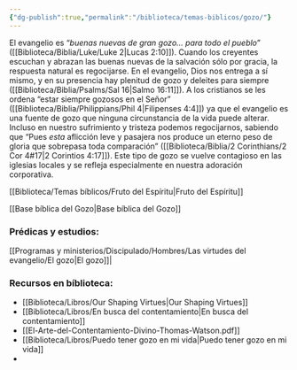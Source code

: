 ```yaml
---
{"dg-publish":true,"permalink":"/biblioteca/temas-biblicos/gozo/"}
---
```


El evangelio es “*buenas nuevas de gran gozo… para todo el pueblo*” ([[Biblioteca/Biblia/Luke/Luke 2\|Lucas 2:10]]). Cuando los creyentes escuchan y abrazan las buenas nuevas de la salvación sólo por gracia, la respuesta natural es regocijarse. En el evangelio, Dios nos entrega a sí mismo, y en su presencia hay plenitud de gozo y deleites para siempre ([[Biblioteca/Biblia/Psalms/Sal 16\|Salmo 16:11]]). A los cristianos se les ordena “estar siempre gozosos en el Señor” ([[Biblioteca/Biblia/Philippians/Phil 4\|Filipenses 4:4]]) ya que el evangelio es una fuente de gozo que ninguna circunstancia de la vida puede alterar. Incluso en nuestro sufrimiento y tristeza podemos regocijarnos, sabiendo que “Pues _esta_ aflicción leve y pasajera nos produce un eterno peso de gloria que sobrepasa toda comparación” ([[Biblioteca/Biblia/2 Corinthians/2 Cor 4#17\|2 Corintios 4:17]]). Este tipo de gozo se vuelve contagioso en las iglesias locales y se refleja especialmente en nuestra adoración corporativa.






[[Biblioteca/Temas bíblicos/Fruto del Espíritu\|Fruto del Espíritu]]








[[Base bíblica del Gozo\|Base bíblica del Gozo]]
### Prédicas y estudios:
[[Programas y ministerios/Discipulado/Hombres/Las virtudes del evangelio/El gozo\|El gozo]]|
### Recursos en bíblioteca:
- [[Biblioteca/Libros/Our Shaping Virtues\|Our Shaping Virtues]]
- [[Biblioteca/Libros/En busca del contentamiento\|En busca del contentamiento]]
- [[El-Arte-del-Contentamiento-Divino-Thomas-Watson.pdf]]
- [[Biblioteca/Libros/Puedo tener gozo en mi vida\|Puedo tener gozo en mi vida]]
- 